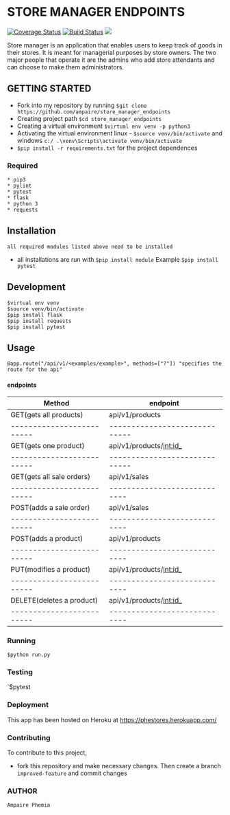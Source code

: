 # STORE MANAGER ENDPOINTS 
[![Coverage Status](https://coveralls.io/repos/github/ampaire/store_manager_endpoints/badge.svg?branch=master)](https://coveralls.io/github/ampaire/store_manager_endpoints?branch=develop)
[![Build Status](https://travis-ci.org/ampaire/Api.svg?branch=develop)](https://travis-ci.org/ampaire/Api)
<a href="https://codeclimate.com/github/ampaire/store_manager_endpoints/maintainability"><img src="https://api.codeclimate.com/v1/badges/91c97cb448d3dbcfd712/maintainability" /></a>

Store manager is an application that enables users to keep track of goods in their stores. It is meant for managerial purposes by store owners. The two major people that operate it are the admins who add store attendants and can choose to make them administrators.


## GETTING STARTED
* Fork into my repository by running `$git clone https://github.com/ampaire/store_manager_endpoints`
* Creating project path `$cd store_manager_endpoints`
* Creating a virtual environment  `$virtual env venv -p python3`
* Activating the virtual environment  linux - `$source venv/bin/activate` and windows `c:/ .\venv\Scripts\activate venv/bin/activate`
* `$pip install -r requirements.txt`  for the project dependences

### Required
    * pip3
    * pylint
    * pytest
    * flask
    * python 3
    * requests
    
## Installation
    all required modules listed above need to be installed 
* all installations are run with `$pip install module`
Example
`$pip install pytest`


## Development
```
$virtual env venv
$source venv/bin/activate
$pip install flask
$pip install requests
$pip install pytest
```
## Usage
```
@app.route("/api/v1/<examples/example>", methods=["?"]) "specifies the route for the api"
```

#### endpoints 
Method                   |endpoint
-------------------------|-----------------------------
GET(gets all products)   |api/v1/products
-------------------------|-----------------------------
GET(gets one product)    |api/v1/products/<int:id_>
-------------------------|-----------------------------
GET(gets all sale orders)|api/v1/sales
-------------------------|----------------------------
POST(adds a sale order)  |api/v1/sales
-------------------------|----------------------------
POST(adds a product)     |api/v1/products
-------------------------|----------------------------
PUT(modifies a product)  |api/v1/products/<int:id_>
-------------------------|----------------------------
DELETE(deletes a product)|api/v1/products/<int:id_>
-------------------------|----------------------------

### Running
`$python run.py`
### Testing
`$pytest

### Deployment
This app has been hosted on Heroku at https://phestores.herokuapp.com/

### Contributing
To contribute to this project,
- fork this repository and make necessary changes. Then create a branch `improved-feature` and commit changes

### AUTHOR
    Ampaire Phemia


